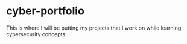 # cyber-portfolio
This is where I will be putting my projects that I work on while learning cybersecurity concepts
